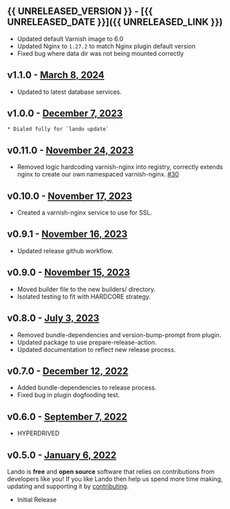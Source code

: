## {{ UNRELEASED_VERSION }} - [{{ UNRELEASED_DATE }}]({{ UNRELEASED_LINK }})
  * Updated default Varnish image to 6.0
  * Updated Nginx to `1.27.2` to match Nginx plugin default version
  * Fixed bug where data dir was not being mounted correctly

## v1.1.0 - [March 8, 2024](https://github.com/lando/varnish/releases/tag/v1.1.0)
  * Updated to latest database services.

## v1.0.0 - [December 7, 2023](https://github.com/lando/varnish/releases/tag/v1.0.0)
    * Dialed fully for `lando update`

## v0.11.0 - [November 24, 2023](https://github.com/lando/varnish/releases/tag/v0.11.0)
* Removed logic hardcoding varnish-nginx into registry, correctly extends nginx to create our own namespaced varnish-nginx. [#30](https://github.com/lando/varnish/pull/30)

## v0.10.0 - [November 17, 2023](https://github.com/lando/varnish/releases/tag/v0.10.0)
* Created a varnish-nginx service to use for SSL.

## v0.9.1 - [November 16, 2023](https://github.com/lando/varnish/releases/tag/v0.9.1)
* Updated release github workflow.

## v0.9.0 - [November 15, 2023](https://github.com/lando/varnish/releases/tag/v0.9.0)
* Moved builder file to the new builders/ directory.
* Isolated testing to fit with HARDCORE strategy.

## v0.8.0 - [July 3, 2023](https://github.com/lando/varnish/releases/tag/v0.8.0)
  * Removed bundle-dependencies and version-bump-prompt from plugin.
  * Updated package to use prepare-release-action.
  * Updated documentation to reflect new release process.

## v0.7.0 - [December 12, 2022](https://github.com/lando/varnish/releases/tag/v0.7.0)
  * Added bundle-dependencies to release process.
  * Fixed bug in plugin dogfooding test.

## v0.6.0 - [September 7, 2022](https://github.com/lando/varnish/releases/tag/v0.6.0)

* HYPERDRIVED

## v0.5.0 - [January 6, 2022](https://github.com/lando/varnish/releases/tag/v0.5.0)

Lando is **free** and **open source** software that relies on contributions from developers like you! If you like Lando then help us spend more time making, updating and supporting it by [contributing](https://github.com/sponsors/lando).

* Initial Release
